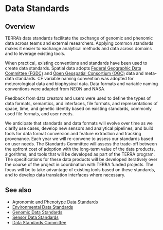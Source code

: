 # Data Standards

## Overview

TERRA’s data standards facilitate the exchange of genomic and phenomic data across teams and external researchers. Applying common standards makes it easier to exchange analytical methods and data across domains and to leverage existing tools.

When practical, existing conventions and standards have been used to create data standards. Spatial data adopts [Federal Geographic Data Committee \(FGDC\)](https://www.fgdc.gov/standards) and [Open Geospatial Consortium \(OGC\)](http://www.opengeospatial.org/docs/is) data and meta-data standards. CF variable naming convention was adopted for meteorological data and biophysical data. Data formats and variable naming conventions were adapted from NEON and NASA.

Feedback from data creators and users were used to define the types of data formats, semantics, and interfaces, file formats, and representations of space, time, and genetic identity based on existing standards, commonly used file formats, and user needs.

We anticipate that standards and data formats will evolve over time as we clarify use cases, develop new sensors and analytical pipelines, and build tools for data format conversion and feature extraction and tracking provenance. Each year we will re-convene to assess our standards based on user needs. The Standards Committee will assess the trade-off between the upfront cost of adoption with the long-term value of the data products, algorithms, and tools that will be developed as part of the TERRA program. The specifications for these data products will be developed iteratively over the course of the project in coordination with TERRA funded projects. The focus will be to take advantage of existing tools based on these standards, and to develop data translation interfaces where necessary.

## See also

* [Agronomic and Phenotype Data Standards](agronomic-and-phenotype-data-standards.md)
* [Environmental Data Standards](../../user-manual/data-products/meteorological-data.md)
* [Genomic Data Standards](genomic-data-standards.md)
* [Sensor Data Standards](sensor-data-standards.md)
* [Data Standards Committee](data-standards-committee.md)

